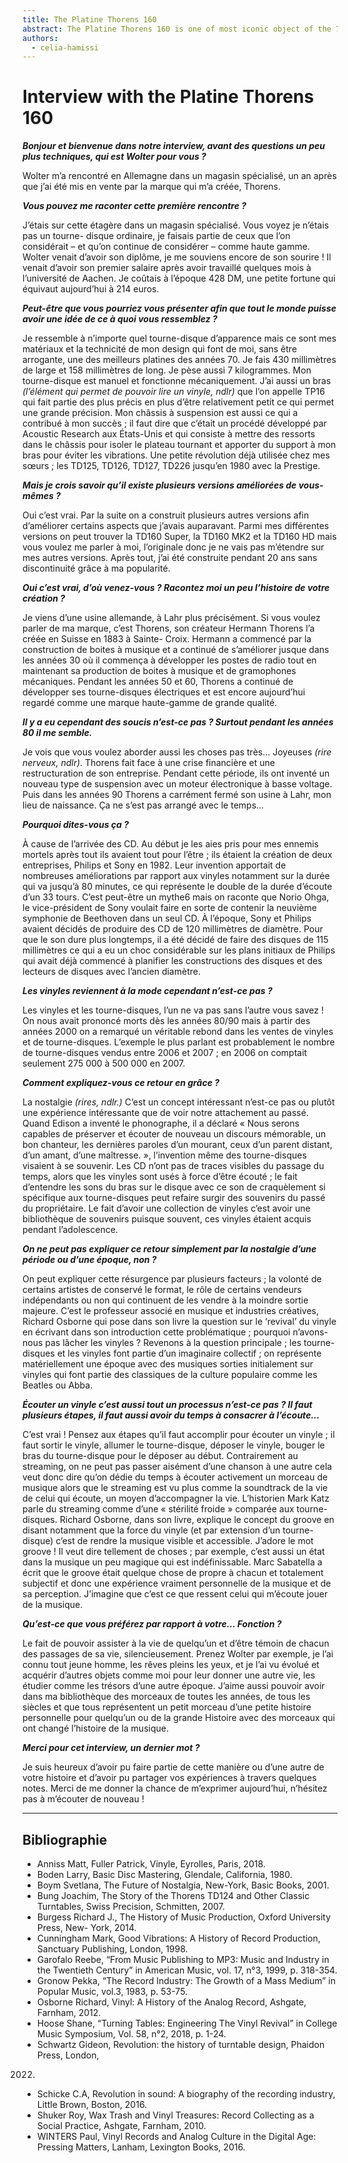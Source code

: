 ```yaml
---
title: The Platine Thorens 160
abstract: The Platine Thorens 160 is one of most iconic object of the 70s, and still is considered to be a masterpiece of sound-engineering.
authors:
  - celia-hamissi
---
```




# Interview with the Platine Thorens 160 
***Bonjour et bienvenue dans notre interview, avant des questions un peu plus techniques, qui est Wolter pour vous ?***

Wolter m’a rencontré en Allemagne dans un magasin spécialisé, un an après que j’ai été mis en vente par la marque qui m’a créée, Thorens.

***Vous pouvez me raconter cette première rencontre ?***

J’étais sur cette étagère dans un magasin spécialisé. Vous voyez je n’étais pas un tourne- disque ordinaire, je faisais partie de ceux que l’on considérait – et qu’on continue de considérer – comme haute gamme. Wolter venait d’avoir son diplôme, je me souviens encore de son sourire ! Il venait d’avoir son premier salaire après avoir travaillé quelques mois à l’université de Aachen. Je coûtais à l’époque 428 DM, une petite fortune qui équivaut aujourd’hui à 214 euros.

***Peut-être que vous pourriez vous présenter afin que tout le monde puisse avoir une idée de ce à quoi vous ressemblez ?***

Je ressemble à n’importe quel tourne-disque d’apparence mais ce sont mes matériaux et la technicité de mon design qui font de moi, sans être arrogante, une des meilleurs platines des années 70. Je fais 430 millimètres de large et 158 millimètres de long. Je pèse aussi 7 kilogrammes. Mon tourne-disque est manuel et fonctionne mécaniquement. J’ai aussi un bras *(l’élément qui permet de pouvoir lire un vinyle, ndlr)* que l’on appelle TP16 qui fait partie des plus précis en plus d’être relativement petit ce qui permet une grande précision. Mon châssis à suspension est aussi ce qui a contribué à mon succès ; il faut dire que c’était un procédé développé par Acoustic Research aux États-Unis et qui consiste à mettre des ressorts dans le châssis pour isoler le plateau tournant et apporter du support à mon bras pour éviter les vibrations. Une petite révolution déjà utilisée chez mes sœurs ; les TD125, TD126, TD127, TD226 jusqu’en 1980 avec la Prestige.

***Mais je crois savoir qu’il existe plusieurs versions améliorées de vous-mêmes ?***

Oui c’est vrai. Par la suite on a construit plusieurs autres versions afin d’améliorer certains aspects que j’avais auparavant. Parmi mes différentes versions on peut trouver la TD160 Super, la TD160 MK2 et la TD160 HD mais vous voulez me parler à moi, l’originale donc je ne vais pas m’étendre sur mes autres versions. Après tout, j’ai été construite pendant 20 ans sans discontinuité grâce à ma popularité.

***Oui c’est vrai, d’où venez-vous ? Racontez moi un peu l’histoire de votre création ?***

Je viens d’une usine allemande, à Lahr plus précisément. Si vous voulez parler de ma marque, c’est Thorens, son créateur Hermann Thorens l’a créée en Suisse en 1883 à Sainte- Croix. Hermann a commencé par la construction de boites à musique et a continué de s’améliorer jusque dans les années 30 où il commença à développer les postes de radio tout en maintenant sa production de boites à musique et de gramophones mécaniques. Pendant les années 50 et 60, Thorens a continué de développer ses tourne-disques électriques et est encore aujourd’hui regardé comme une marque haute-gamme de grande qualité.

***Il y a eu cependant des soucis n’est-ce pas ? Surtout pendant les années 80 il me semble.***

Je vois que vous voulez aborder aussi les choses pas très... Joyeuses *(rire nerveux, ndlr)*. Thorens fait face à une crise financière et une restructuration de son entreprise. Pendant cette période, ils ont inventé un nouveau type de suspension avec un moteur électronique à basse voltage. Puis dans les années 90 Thorens a carrément fermé son usine à Lahr, mon lieu de naissance. Ça ne s’est pas arrangé avec le temps...

***Pourquoi dites-vous ça ?***

À cause de l’arrivée des CD. Au début je les aies pris pour mes ennemis mortels après tout ils avaient tout pour l’être ; ils étaient la création de deux entreprises, Philips et Sony en 1982. Leur invention apportait de nombreuses améliorations par rapport aux vinyles notamment sur la durée qui va jusqu’à 80 minutes, ce qui représente le double de la durée d’écoute d’un 33 tours. C’est peut-être un mythe6 mais on raconte que Norio Ohga, le vice-président de Sony voulait faire en sorte de contenir la neuvième symphonie de Beethoven dans un seul CD. À l’époque, Sony et Philips avaient décidés de produire des CD de 120 millimètres de diamètre. Pour que le son dure plus longtemps, il a été décidé de faire des disques de 115 millimètres ce qui a eu un choc considérable sur les plans initiaux de Philips qui avait déjà commencé à planifier les constructions des disques et des lecteurs de disques avec l’ancien diamètre.

***Les vinyles reviennent à la mode cependant n’est-ce pas ?***

Les vinyles et les tourne-disques, l’un ne va pas sans l’autre vous savez ! On nous avait prononcé morts dès les années 80/90 mais à partir des années 2000 on a remarqué un véritable rebond dans les ventes de vinyles et de tourne-disques. L’exemple le plus parlant est probablement le nombre de tourne-disques vendus entre 2006 et 2007 ; en 2006 on comptait seulement 275 000 à 500 000 en 2007.

***Comment expliquez-vous ce retour en grâce ?***

La nostalgie *(rires, ndlr.)* C’est un concept intéressant n’est-ce pas ou plutôt une expérience intéressante que de voir notre attachement au passé. Quand Edison a inventé le phonographe, il a déclaré « Nous serons capables de préserver et écouter de nouveau un discours mémorable, un bon chanteur, les dernières paroles d’un mourant, ceux d’un parent distant, d’un amant, d’une maîtresse. », l’invention même des tourne-disques visaient à se souvenir. Les CD n’ont pas de traces visibles du passage du temps, alors que les vinyles sont usés à force d’être écouté ; le fait d’entendre les sons du bras sur le disque avec ce son de craquèlement si spécifique aux tourne-disques peut refaire surgir des souvenirs du passé du propriétaire. Le fait d’avoir une collection de vinyles c’est avoir une bibliothèque de souvenirs puisque souvent, ces vinyles étaient acquis pendant l’adolescence.

***On ne peut pas expliquer ce retour simplement par la nostalgie d’une période ou d’une époque, non ?***

On peut expliquer cette résurgence par plusieurs facteurs ; la volonté de certains artistes de conservé le format, le rôle de certains vendeurs indépendants ou non qui continuent de les vendre à la moindre sortie majeure. C’est le professeur associé en musique et industries créatives, Richard Osborne qui pose dans son livre la question sur le ‘revival’ du vinyle en écrivant dans son introduction cette problématique ; pourquoi n’avons-nous pas lâcher les vinyles ? Revenons à la question principale ; les tourne-disques et les vinyles font partie d’un imaginaire collectif ; on représente matériellement une époque avec des musiques sorties initialement sur vinyles qui font partie des classiques de la culture populaire comme les Beatles ou Abba.

***Écouter un vinyle c’est aussi tout un processus n’est-ce pas ? Il faut plusieurs étapes, il faut aussi avoir du temps à consacrer à l’écoute...***

C’est vrai ! Pensez aux étapes qu’il faut accomplir pour écouter un vinyle ; il faut sortir le vinyle, allumer le tourne-disque, déposer le vinyle, bouger le bras du tourne-disque pour le déposer au début. Contrairement au streaming, on ne peut pas passer aisément d’une chanson à une autre cela veut donc dire qu’on dédie du temps à écouter activement un morceau de musique alors que le streaming est vu plus comme la soundtrack de la vie de celui qui écoute, un moyen d’accompagner la vie. L’historien Mark Katz parle du streaming comme d’une « stérilité froide » comparée aux tourne-disques. Richard Osborne, dans son livre, explique le concept du groove en disant notamment que la force du vinyle (et par extension d’un tourne-disque) c’est de rendre la musique visible et accessible. J’adore le mot groove ! Il veut dire tellement de choses ; par exemple, c’est aussi un état dans la musique un peu magique qui est indéfinissable. Marc Sabatella a écrit que le groove était quelque chose de propre à chacun et totalement subjectif et donc une expérience vraiment personnelle de la musique et de sa perception. J’imagine que c’est ce que ressent celui qui m’écoute jouer de la musique.

***Qu’est-ce que vous préférez par rapport à votre... Fonction ?***

Le fait de pouvoir assister à la vie de quelqu’un et d’être témoin de chacun des passages de sa vie, silencieusement. Prenez Wolter par exemple, je l’ai connu tout jeune homme, les rêves pleins les yeux, et je l’ai vu évolué et acquérir d’autres objets comme moi pour leur donner une autre vie, les étudier comme les trésors d’une autre époque. J’aime aussi pouvoir avoir dans ma bibliothèque des morceaux de toutes les années, de tous les siècles et que tous représentent un petit morceau d’une petite histoire personnelle pour quelqu’un ou de la grande Histoire avec des morceaux qui ont changé l’histoire de la musique.

***Merci pour cet interview, un dernier mot ?***

Je suis heureux d’avoir pu faire partie de cette manière ou d’une autre de votre histoire et d’avoir pu partager vos expériences à travers quelques notes. Merci de me donner la chance de m’exprimer aujourd’hui, n’hésitez pas à m’écouter de nouveau !

---
Bibliographie
---

- Anniss Matt, Fuller Patrick, Vinyle, Eyrolles, Paris, 2018.
- Boden Larry, Basic Disc Mastering, Glendale, California, 1980.
- Boym Svetlana, The Future of Nostalgia, New-York, Basic Books, 2001.
- Bung Joachim, The Story of the Thorens TD124 and Other Classic Turntables, Swiss
Precision, Schmitten, 2007.
- Burgess Richard J., The History of Music Production, Oxford University Press, New-
York, 2014.
- Cunningham Mark, Good Vibrations: A History of Record Production, Sanctuary
Publishing, London, 1998.
- Garofalo Reebe, “From Music Publishing to MP3: Music and Industry in the Twentieth
Century” in American Music, vol. 17, n°3, 1999, p. 318-354.
- Gronow Pekka, “The Record Industry: The Growth of a Mass Medium” in Popular
Music, vol.3, 1983, p. 53-75.
- Osborne Richard, Vinyl: A History of the Analog Record, Ashgate, Farnham, 2012.
- Hoose Shane, “Turning Tables: Engineering The Vinyl Revival” in College Music
Symposium, Vol. 58, n°2, 2018, p. 1-24.
- Schwartz Gideon, Revolution: the history of turntable design, Phaidon Press, London,
2022.
- Schicke C.A, Revolution in sound: A biography of the recording industry, Little Brown,
Boston, 2016.
- Shuker Roy, Wax Trash and Vinyl Treasures: Record Collecting as a Social Practice,
Ashgate, Farnham, 2010.
- WINTERS Paul, Vinyl Records and Analog Culture in the Digital Age: Pressing
Matters, Lanham, Lexington Books, 2016.
